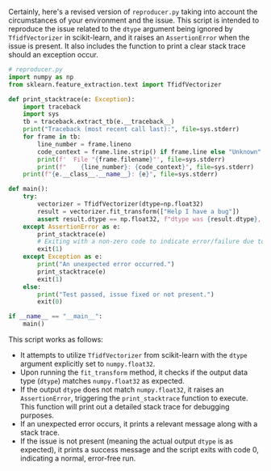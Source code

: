 Certainly, here's a revised version of `reproducer.py` taking into account the circumstances of your environment and the issue. This script is intended to reproduce the issue related to the `dtype` argument being ignored by `TfidfVectorizer` in scikit-learn, and it raises an `AssertionError` when the issue is present. It also includes the function to print a clear stack trace should an exception occur.

```python
# reproducer.py
import numpy as np
from sklearn.feature_extraction.text import TfidfVectorizer

def print_stacktrace(e: Exception):
    import traceback
    import sys
    tb = traceback.extract_tb(e.__traceback__)
    print("Traceback (most recent call last):", file=sys.stderr)
    for frame in tb:
        line_number = frame.lineno
        code_context = frame.line.strip() if frame.line else "Unknown"
        print(f'  File "{frame.filename}"', file=sys.stderr)
        print(f"    {line_number}: {code_context}", file=sys.stderr)
    print(f"{e.__class__.__name__}: {e}", file=sys.stderr)

def main():
    try:
        vectorizer = TfidfVectorizer(dtype=np.float32)
        result = vectorizer.fit_transform(["Help I have a bug"])
        assert result.dtype == np.float32, f"dtype was {result.dtype}, expected np.float32"
    except AssertionError as e:
        print_stacktrace(e)
        # Exiting with a non-zero code to indicate error/failure due to the assertion.
        exit(1)
    except Exception as e:
        print("An unexpected error occurred.")
        print_stacktrace(e)
        exit(1)
    else:
        print("Test passed, issue fixed or not present.")
        exit(0)

if __name__ == "__main__":
    main()
```

This script works as follows:
- It attempts to utilize `TfidfVectorizer` from scikit-learn with the `dtype` argument explicitly set to `numpy.float32`.
- Upon running the `fit_transform` method, it checks if the output data type (`dtype`) matches `numpy.float32` as expected.
- If the output `dtype` does not match `numpy.float32`, it raises an `AssertionError`, triggering the `print_stacktrace` function to execute. This function will print out a detailed stack trace for debugging purposes.
- If an unexpected error occurs, it prints a relevant message along with a stack trace.
- If the issue is not present (meaning the actual output `dtype` is as expected), it prints a success message and the script exits with code 0, indicating a normal, error-free run.